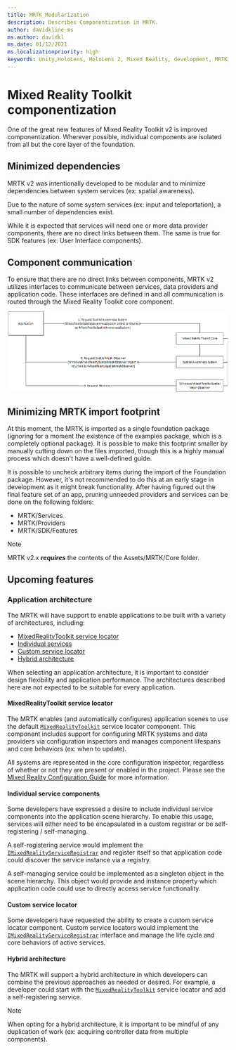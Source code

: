 ```yaml
---
title: MRTK_Modularization
description: Describes Componentization in MRTK.
author: davidkline-ms
ms.author: davidkl
ms.date: 01/12/2021
ms.localizationpriority: high
keywords: Unity,HoloLens, HoloLens 2, Mixed Reality, development, MRTK,
---
```


# Mixed Reality Toolkit componentization

One of the great new features of Mixed Reality Toolkit v2 is improved componentization. Wherever possible, individual components are isolated from all but the core layer of the foundation.

## Minimized dependencies

MRTK v2 was intentionally developed to be modular and to minimize dependencies between system services
(ex: spatial awareness).

Due to the nature of some system services (ex: input and teleportation), a small number of dependencies exist.

While it is expected that services will need one or more data provider components, there are no direct links
between them. The same is true for SDK features (ex: User Interface components).

## Component communication

To ensure that there are no direct links between components, MRTK v2 utilizes interfaces to communicate between
services, data providers and application code. These interfaces are defined in and all communication is routed
through the Mixed Reality Toolkit core component.

![Using the spatial awareness system via interfaces](../features/images/packaging/AccessingViaInterfaces.png)

## Minimizing MRTK import footprint

At this moment, the MRTK is imported as a single foundation package (ignoring for a moment the existence of the examples package, which is a completely optional package). It is possible to make this footprint smaller by manually cutting down on the files imported, though this is a highly manual process which doesn't have a well-defined guide.

It is possible to uncheck arbitrary items during the import of the Foundation package. However, it's not recommended to do this at an early stage in development as it might break functionality. After having figured out the final feature set of an app, pruning unneeded providers and services can be done on the following folders:

- MRTK/Services
- MRTK/Providers
- MRTK/SDK/Features

> [!NOTE]
> MRTK v2.x **_requires_** the contents of the Assets/MRTK/Core folder.

## Upcoming features

### Application architecture

The MRTK will have support to enable applications to be built with a variety of architectures, including:

- [MixedRealityToolkit service locator](#mixedrealitytoolkit-service-locator)
- [Individual services](#individual-service-components)
- [Custom service locator](#custom-service-locator)
- [Hybrid architecture](#hybrid-architecture)

When selecting an application architecture, it is important to consider design flexibility and application performance. The architectures described here are not expected to be suitable for every application.

#### MixedRealityToolkit service locator

The MRTK enables (and automatically configures) application scenes to use the default [`MixedRealityToolkit`](xref:Microsoft.MixedReality.Toolkit.MixedRealityToolkit) service locator component. This component includes support for configuring MRTK systems and data providers via configuration inspectors and manages component lifespans and core behaviors (ex: when to update).

All systems are represented in the core configuration inspector, regardless of whether or not they are present or enabled in the project. Please see the [Mixed Reality Configuration Guide](../configuration/mixed-reality-configuration-guide.md) for more
information.

#### Individual service components

Some developers have expressed a desire to include individual service components into the application scene hierarchy. To enable this usage, services will either need to be encapsulated in a custom registrar or be self-registering / self-managing.

A self-registering service would implement the [`IMixedRealityServiceRegistrar`](xref:Microsoft.MixedReality.Toolkit.IMixedRealityServiceRegistrar) and register itself so that application code could discover the service instance via a registry.

A self-managing service could be implemented as a singleton object in the scene hierarchy. This object would provide
and instance property which application code could use to directly access service functionality.

#### Custom service locator

Some developers have requested the ability to create a custom service locator component. Custom service locators would implement the [`IMixedRealityServiceRegistrar`](xref:Microsoft.MixedReality.Toolkit.IMixedRealityServiceRegistrar) interface and manage the life cycle and core behaviors of active services.

#### Hybrid architecture

The MRTK will support a hybrid architecture in which developers can combine the previous approaches as needed or desired. For example, a developer could start with the [`MixedRealityToolkit`](xref:Microsoft.MixedReality.Toolkit.MixedRealityToolkit) service locator and add a self-registering
service.

> [!NOTE]
> When opting for a hybrid architecture, it is important to be mindful of any duplication of work (ex: acquiring controller data from multiple components).
